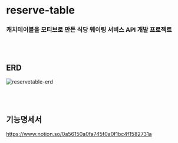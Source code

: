 # reserve-table

### 캐치테이블을 모티브로 만든 식당 웨이팅 서비스 API 개발 프로젝트  

<br/><br/>

## ERD  

![reservetable-erd](https://github.com/hyerinnn/reservetable/assets/46141895/bbc8086a-c62b-4c6c-943e-83b2930b8b4e)

<br/><br/>

## 기능명세서
https://www.notion.so/0a56150a0fa745f0a0f1bc4f1582731a
